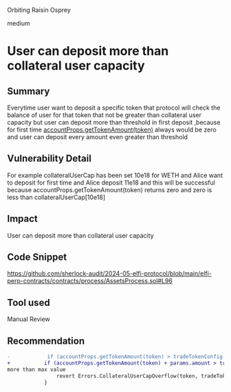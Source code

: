 Orbiting Raisin Osprey

medium

# User can deposit more than collateral user capacity

## Summary
Everytime user want to deposit a specific token that protocol will check the balance of user for that token that not be greater than collateral user capacity but user can deposit more than threshold in first deposit ,because for first time [accountProps.getTokenAmount(token)](https://github.com/sherlock-audit/2024-05-elfi-protocol/blob/main/elfi-perp-contracts/contracts/process/AssetsProcess.sol#L96) always would be zero  and user can deposit every amount even greater than threshold

## Vulnerability Detail
For example collateralUserCap has been set 10e18 for WETH and Alice want to deposit for first time
and Alice deposit 11e18 and this will be  successful because accountProps.getTokenAmount(token) returns zero and zero is less than collateralUserCap[10e18]

## Impact
User can deposit more than collateral user capacity
## Code Snippet
https://github.com/sherlock-audit/2024-05-elfi-protocol/blob/main/elfi-perp-contracts/contracts/process/AssetsProcess.sol#L96

## Tool used

Manual Review

## Recommendation
```diff
-            if (accountProps.getTokenAmount(token) > tradeTokenConfig.collateralUserCap) { //@audit user can deposit 
+           if (accountProps.getTokenAmount(token) + params.amount > tradeTokenConfig.collateralUserCap)
more than max value
                revert Errors.CollateralUserCapOverflow(token, tradeTokenConfig.collateralUserCap);
            }
```
